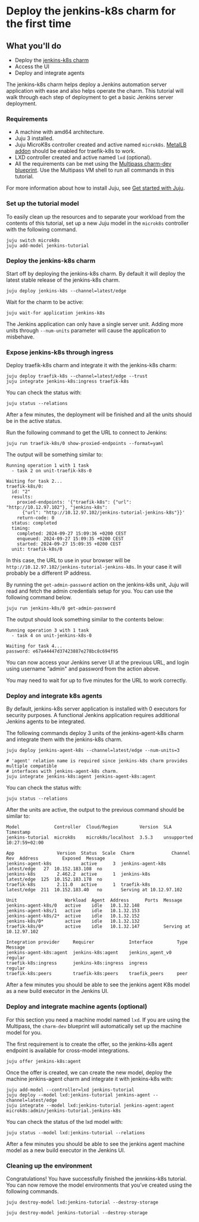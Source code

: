 # Deploy the jenkins-k8s charm for the first time

## What you'll do

- Deploy the [jenkins-k8s charm](https://charmhub.io/jenkins-k8s)
- Access the UI
- Deploy and integrate agents

The jenkins-k8s charm helps deploy a Jenkins automation server application with ease and
also helps operate the charm. This
tutorial will walk through each step of deployment to get a basic Jenkins server deployment.

### Requirements

- A machine with amd64 architecture.
- Juju 3 installed.
- Juju MicroK8s controller created and active named `microk8s`. [MetalLB addon](https://microk8s.io/docs/addon-metallb) should be enabled for traefik-k8s to work.
- LXD controller created and active named `lxd` (optional).
- All the requirements can be met using the [Multipass charm-dev blueprint](https://juju.is/docs/juju/set-up--tear-down-your-test-environment#heading--set-up---tear-down-automatically). Use the Multipass VM shell to run all commands in this tutorial.

For more information about how to install Juju, see [Get started with Juju](https://juju.is/docs/olm/get-started-with-juju).

### Set up the tutorial model

To easily clean up the resources and to separate your workload from the contents of this tutorial,
set up a new Juju model in the `microk8s` controller with the following command.

```
juju switch microk8s
juju add-model jenkins-tutorial
```

### Deploy the jenkins-k8s charm

Start off by deploying the jenkins-k8s charm. By default it will deploy the latest stable release
of the jenkins-k8s charm.

```
juju deploy jenkins-k8s --channel=latest/edge
```

Wait for the charm to be active:
```
juju wait-for application jenkins-k8s
```

The Jenkins application can only have a single server unit. Adding more units through `--num-units`
parameter will cause the application to misbehave.


### Expose jenkins-k8s through ingress

Deploy traefik-k8s charm and integrate it with the jenkins-k8s charm:
```
juju deploy traefik-k8s --channel=latest/edge --trust
juju integrate jenkins-k8s:ingress traefik-k8s
```

You can check the status with:
```
juju status --relations
```

After a few minutes, the deployment will be finished and all the units should be in 
the active status.

Run the following command to get the URL to connect to Jenkins:
```
juju run traefik-k8s/0 show-proxied-endpoints --format=yaml
```

The output will be something similar to:
```
Running operation 1 with 1 task
  - task 2 on unit-traefik-k8s-0

Waiting for task 2...
traefik-k8s/0: 
  id: "2"
  results: 
    proxied-endpoints: '{"traefik-k8s": {"url": "http://10.12.97.102"}, "jenkins-k8s":
      {"url": "http://10.12.97.102/jenkins-tutorial-jenkins-k8s"}}'
    return-code: 0
  status: completed
  timing: 
    completed: 2024-09-27 15:09:36 +0200 CEST
    enqueued: 2024-09-27 15:09:35 +0200 CEST
    started: 2024-09-27 15:09:35 +0200 CEST
  unit: traefik-k8s/0
```

In this case, the URL to use in your browser will be `http://10.12.97.102/jenkins-tutorial-jenkins-k8s`. In
your case it will probably be a different IP address.

By running the `get-admin-password` action on the jenkins-k8s unit, Juju will read and fetch the
admin credentials setup for you. You can use the following command below.

```
juju run jenkins-k8s/0 get-admin-password 
```

The output should look something similar to the contents below:

```
Running operation 3 with 1 task
  - task 4 on unit-jenkins-k8s-0

Waiting for task 4...
password: e67a44447d37423887e278bc8c694f95
```

You can now access your Jenkins server UI at the previous URL, and login using username "admin" and password from the action above.

You may need to wait for up to five minutes for the URL to work correctly.

### Deploy and integrate k8s agents

By default, jenkins-k8s server application is installed with 0 executors for security purposes.
A functional Jenkins application requires additional Jenkins agents to be integrated.

The following commands deploy 3 units of the jenkins-agent-k8s charm and integrate them with the
jenkins-k8s charm.

```
juju deploy jenkins-agent-k8s --channel=latest/edge --num-units=3

# 'agent' relation name is required since jenkins-k8s charm provides multiple compatible
# interfaces with jenkins-agent-k8s charm.
juju integrate jenkins-k8s:agent jenkins-agent-k8s:agent
```

You can check the status with:
```
juju status --relations
```

After the units are active, the output to the previous command should be similar to:
```
Model             Controller  Cloud/Region        Version  SLA          Timestamp
jenkins-tutorial  microk8s    microk8s/localhost  3.5.3    unsupported  10:27:59+02:00

App                Version  Status  Scale  Charm              Channel      Rev  Address         Exposed  Message
jenkins-agent-k8s           active      3  jenkins-agent-k8s  latest/edge   27  10.152.183.108  no       
jenkins-k8s        2.462.2  active      1  jenkins-k8s        latest/edge  125  10.152.183.178  no       
traefik-k8s        2.11.0   active      1  traefik-k8s        latest/edge  211  10.152.183.40   no       Serving at 10.12.97.102

Unit                  Workload  Agent  Address      Ports  Message
jenkins-agent-k8s/0   active    idle   10.1.32.148         
jenkins-agent-k8s/1   active    idle   10.1.32.153         
jenkins-agent-k8s/2*  active    idle   10.1.32.152         
jenkins-k8s/0*        active    idle   10.1.32.132         
traefik-k8s/0*        active    idle   10.1.32.147         Serving at 10.12.97.102

Integration provider     Requirer             Interface         Type     Message
jenkins-agent-k8s:agent  jenkins-k8s:agent    jenkins_agent_v0  regular  
traefik-k8s:ingress      jenkins-k8s:ingress  ingress           regular  
traefik-k8s:peers        traefik-k8s:peers    traefik_peers     peer     
```

After a few minutes you should be able to see the jenkins agent K8s model as a new build executor
in the Jenkins UI.


### Deploy and integrate machine agents (optional)

For this section you need a machine model named `lxd`. If you are using the Multipass, the `charm-dev` blueprint
will automatically set up the machine model for you.

The first requirement is to create the offer, so the jenkins-k8s agent endpoint is available
for cross-model integrations.

```
juju offer jenkins-k8s:agent
```

Once the offer is created, we can create the new model, deploy the machine jenkins-agent charm
and integrate it with jenkins-k8s with:
```
juju add-model --controller=lxd jenkins-tutorial
juju deploy --model lxd:jenkins-tutorial jenkins-agent --channel=latest/edge
juju integrate --model lxd:jenkins-tutorial jenkins-agent:agent microk8s:admin/jenkins-tutorial.jenkins-k8s
```

You can check the status of the lxd model with:
```
juju status --model lxd:jenkins-tutorial --relations
```

After a few minutes you should be able to see the jenkins agent machine model as a new build executor
in the Jenkins UI.


### Cleaning up the environment

Congratulations! You have successfully finished the jennkins-k8s tutorial. You can now remove the
model environments that you’ve created using the following commands.


```
juju destroy-model lxd:jenkins-tutorial --destroy-storage
```

```
juju destroy-model jenkins-tutorial --destroy-storage
```

